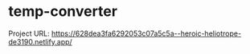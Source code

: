 # temp-converter
Project URL: https://628dea3fa6292053c07a5c5a--heroic-heliotrope-de3190.netlify.app/
